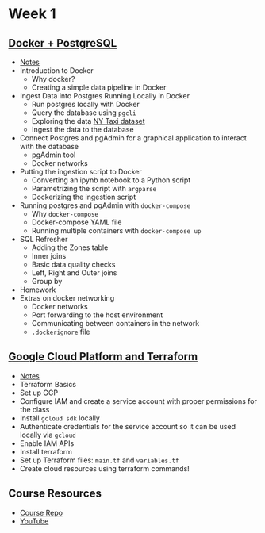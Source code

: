 # Week 1

## [Docker + PostgreSQL](docker-sql/)
* [Notes](docker-sql/)
* Introduction to Docker
    * Why docker?
    * Creating a simple data pipeline in Docker
* Ingest Data into Postgres Running Locally in Docker
    * Run postgres locally with Docker
    * Query the database using `pgcli`
    * Exploring the data [NY Taxi dataset](https://s3.amazonaws.com/nyc-tlc/trip+data/yellow_tripdata_2021-01.csv)
    * Ingest the data to the database
* Connect Postgres and pgAdmin for a graphical application to interact with the database
    * pgAdmin tool
    * Docker networks
* Putting the ingestion script to Docker
    * Converting an ipynb notebook to a Python script
    * Parametrizing the script with `argparse`
    * Dockerizing the ingestion script
* Running postgres and pgAdmin with `docker-compose`
    * Why `docker-compose`
    * Docker-compose YAML file
    * Running multiple containers with `docker-compose up`
* SQL Refresher
    * Adding the Zones table
    * Inner joins
    * Basic data quality checks
    * Left, Right and Outer joins
    * Group by
* Homework
* Extras on docker networking
    * Docker networks
    * Port forwarding to the host environment
    * Communicating between containers in the network
    * `.dockerignore` file

## [Google Cloud Platform and Terraform](terraform-gcp/)
* [Notes](terraform-gcp/)
* Terraform Basics
* Set up GCP
* Configure IAM and create a service account with proper permissions for the class
* Install `gcloud sdk` locally
* Authenticate credentials for the service account so it can be used locally via `gcloud`
* Enable IAM APIs
* Install terraform
* Set up Terraform files: `main.tf` and `variables.tf`
* Create cloud resources using terraform commands!

## Course Resources
* [Course Repo](https://github.com/DataTalksClub/data-engineering-zoomcamp/tree/main/week_1_basics_n_setup)
* [YouTube](https://www.youtube.com/playlist?list=PL3MmuxUbc_hJed7dXYoJw8DoCuVHhGEQb)